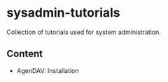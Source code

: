 sysadmin-tutorials
==================

Collection of tutorials used for system administration.

Content
-------

* AgenDAV: Installation
